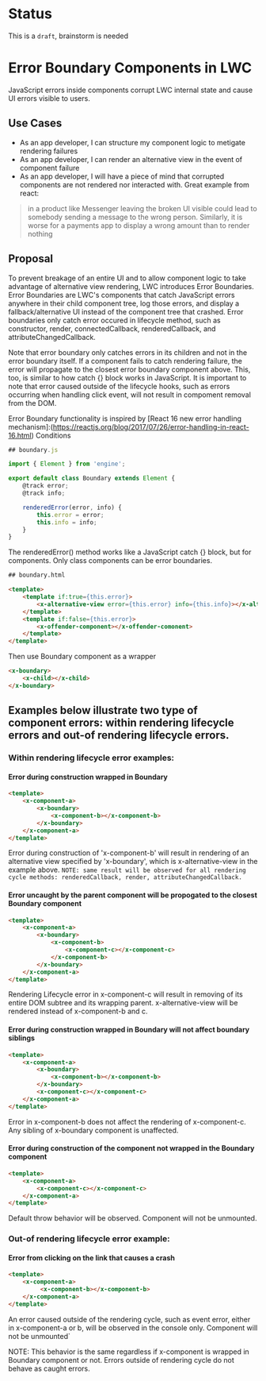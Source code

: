 # Status
This is a `draft`, brainstorm is needed

# Error Boundary Components in LWC
JavaScript errors inside components corrupt LWC internal state and cause UI errors visible to users.

## Use Cases
- As an app developer, I can structure my component logic to metigate rendering failures
- As an app developer, I can render an alternative view in the event of component failure
- As an app developer, I will have a piece of mind that corrupted components are not rendered nor interacted with.  Great example from react:
> in a product like Messenger leaving the broken UI visible could lead to somebody sending a message to the wrong person. Similarly, it is worse for a payments app to display a wrong amount than to render nothing


## Proposal

To prevent breakage of an entire UI and to allow component logic to take advantage of alternative view rendering, LWC introduces Error Boundaries. Error Boundaries are LWC's components that catch JavaScript errors anywhere in their child component tree, log those errors, and display a fallback/alternative UI instead of the component tree that crashed. Error boundaries only catch error occured in lifecycle method, such as constructor, render, connectedCallback, renderedCallback, and attributeChangedCallback.

Note that error boundary only catches errors in its children and not in the error boundary itself. If a component fails to catch rendering failure, the error will propagate to the closest error boundary component above. This, too, is similar to how catch {} block works in JavaScript. It is important to note that error caused outside of the lifecycle hooks, such as errors occurring when handling click event, will not result in compoment removal from the DOM.


Error Boundary functionality is inspired by [React 16 new error handling mechanism]:(https://reactjs.org/blog/2017/07/26/error-handling-in-react-16.html)
Conditions


```js
## boundary.js

import { Element } from 'engine';

export default class Boundary extends Element {
    @track error;
    @track info;

    renderedError(error, info) {
        this.error = error;
        this.info = info;
    }
}
```
The renderedError() method works like a JavaScript catch {} block, but for components. Only class components can be error boundaries.


```html
## boundary.html

<template>
    <template if:true={this.error}>
        <x-alternative-view error={this.error} info={this.info}></x-alternative-view>
    </template>
    <template if:false={this.error}>
        <x-offender-component></x-offender-comonent>
    </template>
</template>
```
Then use Boundary component as a wrapper
```html
<x-boundary>
    <x-child></x-child>
</x-boundary>
```


## Examples below illustrate two type of component errors: within rendering lifecycle errors and out-of rendering lifecycle errors.

### Within rendering lifecycle error examples:

#### Error during construction wrapped in Boundary
```html
<template>
    <x-component-a>
        <x-boundary>
            <x-component-b></x-component-b>
        </x-boundary>
    </x-component-a>
</template>
```
Error during construction of  'x-component-b' will result in rendering of an alternative view specified by 'x-boundary', which is x-alternative-view in the example above.
`NOTE: same result will be observed for all rendering cycle methods: renderedCallback, render, attributeChangedCallback.`

#### Error uncaught by the parent component will be propogated to the closest Boundary component
```html
<template>
    <x-component-a>
        <x-boundary>
            <x-component-b>
                <x-component-c></x-component-c>
            </x-component-b>
        </x-boundary>
    </x-component-a>
</template>
```
Rendering Lifecycle error in x-component-c will result in removing of its entire DOM subtree and its wrapping parent. x-alternative-view will be rendered instead of x-component-b and c.

#### Error during construction wrapped in Boundary will not affect boundary siblings
```html
<template>
    <x-component-a>
        <x-boundary>
            <x-component-b></x-component-b>
        </x-boundary>
        <x-component-c></x-component-c>
    </x-component-a>
</template>
```
Error in x-component-b does not affect the rendering of x-component-c. Any sibling of x-boundary component is unaffected.

#### Error during construction of the component not wrapped in the Boundary component
```html
<template>
    <x-component-a>
        <x-component-c></x-component-c>
    </x-component-a>
</template>
```
Default throw behavior will be observed. Component will not be unmounted.


### Out-of rendering lifecycle error example:

#### Error from clicking on the link that causes a crash
```html
<template>
    <x-component-a>
         <x-component-b></x-component-b>
    </x-component-a>
</template>
```
An error caused outside of the rendering cycle, such as event error, either in x-component-a or b, will be observed in the console only. Component will not be unmounted`

NOTE: This behavior is the same regardless if x-component is wrapped in Boundary component or not. Errors outside of rendering cycle do not behave as caught errors.

